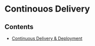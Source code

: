 # Continouos Delivery

## Contents

* [Continuous Delivery & Deployment](https://github.com/MYOB-Technology/General_Developer/blob/master/things-we-value/technical/continuous-delivery/continous-deployment.md)
